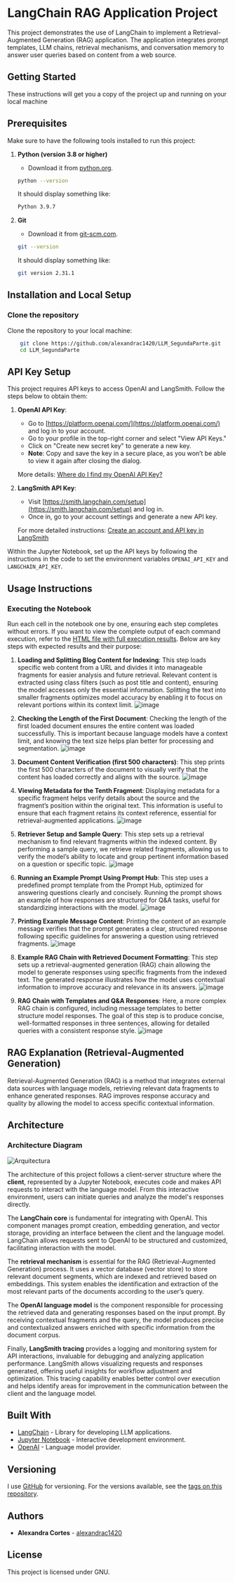 # LangChain RAG Application Project

This project demonstrates the use of LangChain to implement a Retrieval-Augmented Generation (RAG) application. The application integrates prompt templates, LLM chains, retrieval mechanisms, and conversation memory to answer user queries based on content from a web source.

## Getting Started

These instructions will get you a copy of the project up and running on your local machine

## Prerequisites

Make sure to have the following tools installed to run this project:

1. **Python (version 3.8 or higher)**
   - Download it from [python.org](https://www.python.org/downloads/).

   ```sh
   python --version
   ```
   It should display something like:

   ```sh
   Python 3.9.7
   ```

2. **Git**
   - Download it from [git-scm.com](https://git-scm.com/downloads).

   ```sh
   git --version
   ```
   It should display something like:

   ```sh
   git version 2.31.1
   ```

## Installation and Local Setup

### Clone the repository

Clone the repository to your local machine:

```bash
    git clone https://github.com/alexandrac1420/LLM_SegundaParte.git
    cd LLM_SegundaParte
```


## API Key Setup

This project requires API keys to access OpenAI and LangSmith. Follow the steps below to obtain them:

1. **OpenAI API Key**:
   - Go to [https://platform.openai.com/](https://platform.openai.com/) and log in to your account.
   - Go to your profile in the top-right corner and select "View API Keys."
   - Click on "Create new secret key" to generate a new key.
   - **Note**: Copy and save the key in a secure place, as you won’t be able to view it again after closing the dialog.

   More details: [Where do I find my OpenAI API Key?](https://help.openai.com/en/articles/4936850-where-do-i-find-my-openai-api-key)

2. **LangSmith API Key**:
   - Visit [https://smith.langchain.com/setup](https://smith.langchain.com/setup) and log in.
   - Once in, go to your account settings and generate a new API key.

   For more detailed instructions: [Create an account and API key in LangSmith](https://docs.smith.langchain.com/administration/how_to_guides/organization_management/create_account_api_key)

Within the Jupyter Notebook, set up the API keys by following the instructions in the code to set the environment variables `OPENAI_API_KEY` and `LANGCHAIN_API_KEY`.

## Usage Instructions

### Executing the Notebook
Run each cell in the notebook one by one, ensuring each step completes without errors. If you want to view the complete output of each command execution, refer to the [HTML file with full execution results](https://github.com/alexandrac1420/LLM_SegundaParte/blob/master/langchain.html). Below are key steps with expected results and their purpose:

1. **Loading and Splitting Blog Content for Indexing**:
   This step loads specific web content from a URL and divides it into manageable fragments for easier analysis and future retrieval. Relevant content is extracted using class filters (such as post title and content), ensuring the model accesses only the essential information. Splitting the text into smaller fragments optimizes model accuracy by enabling it to focus on relevant portions within its context limit.
   ![image](https://github.com/user-attachments/assets/d93bec46-8d86-42d4-8e14-383dbe5c88b4)


2. **Checking the Length of the First Document**:
   Checking the length of the first loaded document ensures the entire content was loaded successfully. This is important because language models have a context limit, and knowing the text size helps plan better for processing and segmentation.
   ![image](https://github.com/user-attachments/assets/afa91387-9a55-40b0-8961-08079be4c5a3)


3. **Document Content Verification (first 500 characters)**:
   This step prints the first 500 characters of the document to visually verify that the content has loaded correctly and aligns with the source.
   ![image](https://github.com/user-attachments/assets/0bfc1578-8edd-4ead-87a3-0bdbf75ada68)


4. **Viewing Metadata for the Tenth Fragment**:
   Displaying metadata for a specific fragment helps verify details about the source and the fragment’s position within the original text. This information is useful to ensure that each fragment retains its context reference, essential for retrieval-augmented applications.
   ![image](https://github.com/user-attachments/assets/464004cd-67f5-4b58-a3cc-12f10ef553bb)


5. **Retriever Setup and Sample Query**:
   This step sets up a retrieval mechanism to find relevant fragments within the indexed content. By performing a sample query, we retrieve related fragments, allowing us to verify the model’s ability to locate and group pertinent information based on a question or specific topic.
   ![image](https://github.com/user-attachments/assets/a8c18d85-693c-4d34-9f67-1cd9950b17ba)


6. **Running an Example Prompt Using Prompt Hub**:
   This step uses a predefined prompt template from the Prompt Hub, optimized for answering questions clearly and concisely. Running the prompt shows an example of how responses are structured for Q&A tasks, useful for standardizing interactions with the model.
   ![image](https://github.com/user-attachments/assets/fa84e38b-230a-4137-a423-000c74690fad)


7. **Printing Example Message Content**:
   Printing the content of an example message verifies that the prompt generates a clear, structured response following specific guidelines for answering a question using retrieved fragments.
   ![image](https://github.com/user-attachments/assets/64076f92-503c-4da5-a349-3ef21d769ae4)


8. **Example RAG Chain with Retrieved Document Formatting**:
   This step sets up a retrieval-augmented generation (RAG) chain allowing the model to generate responses using specific fragments from the indexed text. The generated response illustrates how the model uses contextual information to improve accuracy and relevance in its answers.
   ![image](https://github.com/user-attachments/assets/af00e551-db00-40eb-8639-3ff87e918e3e)



9. **RAG Chain with Templates and Q&A Responses**:
   Here, a more complex RAG chain is configured, including message templates to better structure model responses. The goal of this step is to produce concise, well-formatted responses in three sentences, allowing for detailed queries with a consistent response style.
   ![image](https://github.com/user-attachments/assets/61f67343-1512-4b8f-9ebd-2e8102d912a0)


## RAG Explanation (Retrieval-Augmented Generation)

Retrieval-Augmented Generation (RAG) is a method that integrates external data sources with language models, retrieving relevant data fragments to enhance generated responses. RAG improves response accuracy and quality by allowing the model to access specific contextual information.

## Architecture 

### Architecture Diagram
![Arquitectura](https://github.com/alexandrac1420/LLM_SegundaParte/blob/master/Pictures/Arquitectura.png)

The architecture of this project follows a client-server structure where the **client**, represented by a Jupyter Notebook, executes code and makes API requests to interact with the language model. From this interactive environment, users can initiate queries and analyze the model's responses directly.

The **LangChain core** is fundamental for integrating with OpenAI. This component manages prompt creation, embedding generation, and vector storage, providing an interface between the client and the language model. LangChain allows requests sent to OpenAI to be structured and customized, facilitating interaction with the model.

The **retrieval mechanism** is essential for the RAG (Retrieval-Augmented Generation) process. It uses a vector database (vector store) to store relevant document segments, which are indexed and retrieved based on embeddings. This system enables the identification and extraction of the most relevant parts of the documents according to the user’s query.

The **OpenAI language model** is the component responsible for processing the retrieved data and generating responses based on the input prompt. By receiving contextual fragments and the query, the model produces precise and contextualized answers enriched with specific information from the document corpus.

Finally, **LangSmith tracing** provides a logging and monitoring system for API interactions, invaluable for debugging and analyzing application performance. LangSmith allows visualizing requests and responses generated, offering useful insights for workflow adjustment and optimization. This tracing capability enables better control over execution and helps identify areas for improvement in the communication between the client and the language model.


## Built With

- [LangChain](https://langchain.com/) - Library for developing LLM applications.
- [Jupyter Notebook](https://jupyter.org/) - Interactive development environment.
- [OpenAI](https://openai.com/) - Language model provider.

## Versioning

I use [GitHub](https://github.com/) for versioning. For the versions available, see the [tags on this repository](https://github.com/alexandrac1420/LLM_SegundaParte.git).

## Authors

- **Alexandra Cortes** - [alexandrac1420](https://github.com/alexandrac1420)

## License

This project is licensed under GNU.


